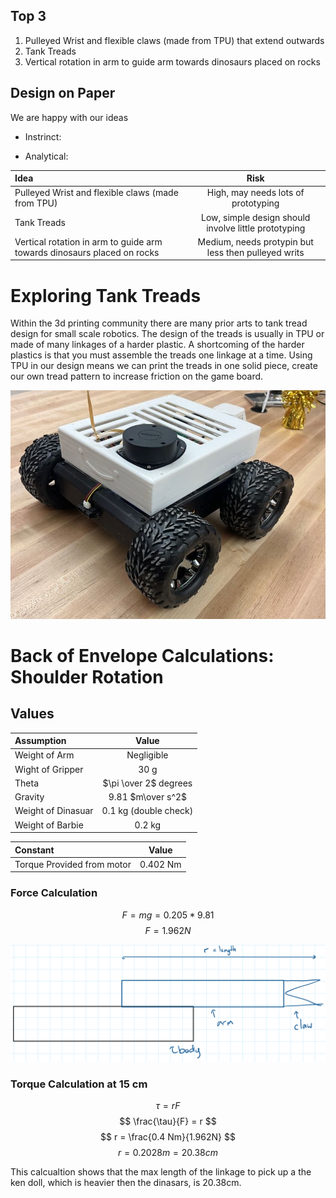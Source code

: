 ## Top 3
1. Pulleyed Wrist and flexible claws (made from TPU) that extend outwards
2. Tank Treads
3. Vertical rotation in arm to guide arm towards dinosaurs placed on rocks

## Design on Paper

We are happy with our ideas
- Instrinct:

- Analytical:

| Idea | Risk|
| :---------------- |  :----: |
| Pulleyed Wrist and flexible claws (made from TPU) | High, may needs lots of prototyping |
|Tank Treads | Low, simple design should involve little prototyping |
| Vertical rotation in arm to guide arm towards dinosaurs placed on rocks | Medium, needs protypin but less then pulleyed writs |

# Exploring Tank Treads

Within the 3d printing community there are many prior arts to tank tread design for small scale robotics. The design of the treads is usually in TPU or made of many linkages of a harder plastic. A shortcoming of the harder plastics is that you must assemble the treads one linkage at a time. Using TPU in our design means we can print the treads in one solid piece, create our own tread pattern to increase friction on the game board.

![Screenshot](Images/203Robot.jpg)

# Back of Envelope Calculations: Shoulder Rotation

## Values
| Assumption | Value|
| :---------------- |  :----: |
| Weight of Arm |   Negligible |
| Wight of Gripper | 30 g |
| Theta | $\pi \over 2$ degrees|
| Gravity | 9.81 $m\over s^2$|
| Weight of Dinasuar |   0.1 kg (double check)  |
| Weight of Barbie |   0.2 kg  |

| Constant | Value|
| :---------------- |  :----: |
| Torque Provided from motor |   0.402 Nm  |

### Force Calculation
$$ F = mg = 0.205*9.81$$
$$ F = 1.962 N $$

![Screenshot](Images/calculationDiagram.png)

### Torque Calculation at 15 cm
$$ \tau = rF  $$
$$  \frac{\tau}{F}   = r    $$
$$ r =  \frac{0.4 Nm}{1.962N}  $$
$$ r = 0.2028m = 20.38cm $$

This calcualtion shows that the max length of the linkage to pick up a the ken doll, which is heavier then the dinasars, is 20.38cm.
